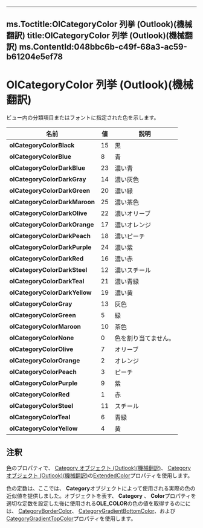 

---
ms.Toctitle:OlCategoryColor 列挙 (Outlook)(機械翻訳)
title:OlCategoryColor 列挙 (Outlook)(機械翻訳)
ms.ContentId:048bbc6b-c49f-68a3-ac59-b61204e5ef78
---
# OlCategoryColor 列挙 (Outlook)(機械翻訳)




ビュー内の分類項目またはフォントに指定された色を示します。

|**名前**|**値**|**説明**|
|---|---|---|
|**olCategoryColorBlack**|15|黒|
|**olCategoryColorBlue**|8|青|
|**olCategoryColorDarkBlue**|23|濃い青|
|**olCategoryColorDarkGray**|14|濃い灰色|
|**olCategoryColorDarkGreen**|20|濃い緑|
|**olCategoryColorDarkMaroon**|25|濃い茶色|
|**olCategoryColorDarkOlive**|22|濃いオリーブ|
|**olCategoryColorDarkOrange**|17|濃いオレンジ|
|**olCategoryColorDarkPeach**|18|濃いピーチ|
|**olCategoryColorDarkPurple**|24|濃い紫|
|**olCategoryColorDarkRed**|16|濃い赤|
|**olCategoryColorDarkSteel**|12|濃いスチール|
|**olCategoryColorDarkTeal**|21|濃い青緑|
|**olCategoryColorDarkYellow**|19|濃い黄|
|**olCategoryColorGray**|13|灰色|
|**olCategoryColorGreen**|5|緑|
|**olCategoryColorMaroon**|10|茶色|
|**olCategoryColorNone**|0|色を割り当てません。|
|**olCategoryColorOlive**|7|オリーブ|
|**olCategoryColorOrange**|2|オレンジ|
|**olCategoryColorPeach**|3|ピーチ|
|**olCategoryColorPurple**|9|紫|
|**olCategoryColorRed**|1|赤|
|**olCategoryColorSteel**|11|スチール|
|**olCategoryColorTeal**|6|青緑|
|**olCategoryColorYellow**|4|黄|



## 注釈
[色](42814031-97ee-bb71-7c24-4ddd367d793c)のプロパティで、 [Category オブジェクト (Outlook)(機械翻訳)](143ef095-54b0-cbe2-e356-632029061ac2.md)、 [Category オブジェクト (Outlook)(機械翻訳)](cbd7c6ce-f49a-1627-0ad9-a019911fb47b.md)の[ExtendedColor](6d7c33a6-e69a-3449-1ede-d3919d774791.md)プロパティを使用します。



色の定数は、ここでは、 **Category**オブジェクトによって使用される実際の色の近似値を提供しました。オブジェクトを表す、 **Category** 、 **Color**プロパティを適切な定数を設定した後に使用される**OLE_COLOR**の色の値を取得するのにには、 [CategoryBorderColor](95251459-f216-7cc8-55ef-c939090cf3bf)、 [CategoryGradientBottomColor](5f082300-2eb0-b297-dc54-9657da5ae319)、および[CategoryGradientTopColor](deb7a986-8afd-465c-ed8e-3cf669f96a35.md)プロパティを使用します。




